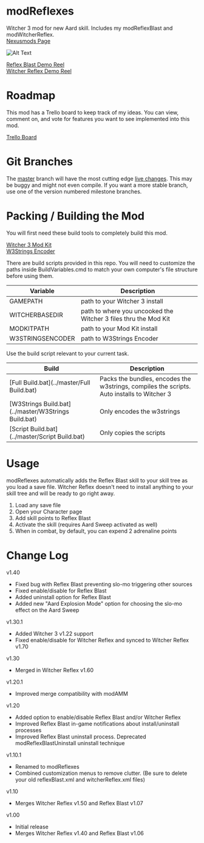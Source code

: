# modReflexes
Witcher 3 mod for new Aard skill. Includes my modReflexBlast and modWitcherReflex.  
[Nexusmods Page](http://www.nexusmods.com/witcher3/mods/956?)

![Alt Text](https://staticdelivery.nexusmods.com/mods/952/images/956-1-1446666411.png)

[Reflex Blast Demo Reel](https://youtu.be/A3YcyHFbWn4)  
[Witcher Reflex Demo Reel](https://youtu.be/0P2KhI6Vdc4)

# Roadmap
This mod has a Trello board to keep track of my ideas. You can view, comment on, and vote for features you want to see implemented into this mod.  

[Trello Board](https://trello.com/b/PTzbfb1s/modreflexes)

# Git Branches
The [master](https://github.com/cvax/modreflexes/tree/master) branch will have the most cutting edge [live changes](https://github.com/cvax/modreflexes/commits/master). This may be buggy and might not even compile. If you want a more stable branch, use one of the version numbered milestone branches.

# Packing / Building the Mod
You will first need these build tools to completely build this mod.

[Witcher 3 Mod Kit](http://www.nexusmods.com/witcher3/news/12625/?)  
[W3Strings Encoder](http://www.nexusmods.com/witcher3/mods/1055/?)

There are build scripts provided in this repo. You will need to customize the paths inside BuildVariables.cmd to match your own computer's file structure before using them.

Variable | Description
--- | ---
GAMEPATH | path to your Witcher 3 install
WITCHERBASEDIR | path to where you uncooked the Witcher 3 files thru the Mod Kit
MODKITPATH | path to your Mod Kit install
W3STRINGSENCODER | path to W3Strings Encoder

Use the build script relevant to your current task.

Build | Description
--- | ---
[Full Build.bat](../master/Full Build.bat) | Packs the bundles, encodes the w3strings, compiles the scripts. Auto installs to Witcher 3
[W3Strings Build.bat](../master/W3Strings Build.bat) | Only encodes the w3strings
[Script Build.bat](../master/Script Build.bat) | Only copies the scripts

# Usage
modReflexes automatically adds the Reflex Blast skill to your skill tree as you load a save file. Witcher Reflex doesn't need to install anything to your skill tree and will be ready to go right away.  
1. Load any save file  
2. Open your Character page  
3. Add skill points to Reflex Blast  
4. Activate the skill (requires Aard Sweep activated as well)  
5. When in combat, by default, you can expend 2 adrenaline points  

# Change Log
v1.40
- Fixed bug with Reflex Blast preventing slo-mo triggering other sources
- Fixed enable/disable for Reflex Blast
- Added uninstall option for Reflex Blast
- Added new "Aard Explosion Mode" option for choosing the slo-mo effect on the Aard Sweep

v1.30.1
- Added Witcher 3 v1.22 support
- Fixed enable/disable for Witcher Reflex and synced to Witcher Reflex v1.70

v1.30
- Merged in Witcher Reflex v1.60

v1.20.1
- Improved merge compatibility with modAMM

v1.20
- Added option to enable/disable Reflex Blast and/or Witcher Reflex
- Improved Reflex Blast in-game notifications about install/uninstall processes
- Improved Reflex Blast uninstall process. Deprecated modReflexBlastUninstall uninstall technique

v1.10.1
- Renamed to modReflexes
- Combined customization menus to remove clutter.
  (Be sure to delete your old reflexBlast.xml and witcherReflex.xml files)

v1.10
- Merges Witcher Reflex v1.50 and Reflex Blast v1.07

v1.00
- Initial release
- Merges Witcher Reflex v1.40 and Reflex Blast v1.06
